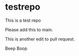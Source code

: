 # testrepo
This is a test repo

Please add this to main.

This is another edit to pull request.

Beep Boop
